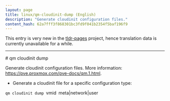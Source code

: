 ```yaml
---
layout: page
title: linux/qm-cloudinit-dump (English)
description: "Generate cloudinit configuration files."
content_hash: 62a7fff3f868301bc3fd9f041b2354f5baf196f9
---
```


This entry is very new in the [tldr-pages](https://github.com/tldr-pages/tldr) project, hence translation data is currently unavailable for a while.

<hr># qm cloudinit dump

Generate cloudinit configuration files.
More information: <https://pve.proxmox.com/pve-docs/qm.1.html>.

- Generate a cloudinit file for a specific configuration type:

`qm cloudinit dump `<span class="tldr-var badge badge-pill bg-dark-lm bg-white-dm text-white-lm text-dark-dm font-weight-bold">vmid</span>` `<span class="tldr-var badge badge-pill bg-dark-lm bg-white-dm text-white-lm text-dark-dm font-weight-bold">meta|network|user</span>
